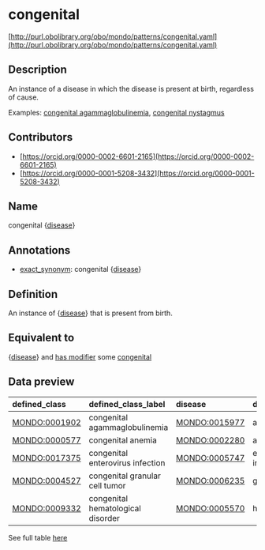 # congenital 

[http://purl.obolibrary.org/obo/mondo/patterns/congenital.yaml](http://purl.obolibrary.org/obo/mondo/patterns/congenital.yaml)
## Description 

An instance of a disease in which the disease is present at birth, regardless of cause.

Examples: [congenital agammaglobulinemia](http://purl.obolibrary.org/obo/MONDO_0001902), [congenital nystagmus](http://purl.obolibrary.org/obo/MONDO_0005712)
## Contributors 
* [https://orcid.org/0000-0002-6601-2165](https://orcid.org/0000-0002-6601-2165) 
* [https://orcid.org/0000-0001-5208-3432](https://orcid.org/0000-0001-5208-3432) 
## Name 

congenital {[disease](http://purl.obolibrary.org/obo/MONDO_0000001)}

## Annotations 

* [exact_synonym](http://www.geneontology.org/formats/oboInOwl#hasExactSynonym): congenital {[disease](http://purl.obolibrary.org/obo/MONDO_0000001)}

## Definition 

An instance of {[disease](http://purl.obolibrary.org/obo/MONDO_0000001)} that is present from birth.

## Equivalent to 

{[disease](http://purl.obolibrary.org/obo/MONDO_0000001)} and [has modifier](http://purl.obolibrary.org/obo/RO_0002573) some [congenital](http://purl.obolibrary.org/obo/MONDO_0021140)

## Data preview 
| defined_class                                | defined_class_label               | disease                                      | disease_label                  |
|:---------------------------------------------|:----------------------------------|:---------------------------------------------|:-------------------------------|
| [MONDO:0001902](http://purl.obolibrary.org/obo/MONDO_0001902) | congenital agammaglobulinemia     | [MONDO:0015977](http://purl.obolibrary.org/obo/MONDO_0015977) | agammaglobulinemia             |
| [MONDO:0000577](http://purl.obolibrary.org/obo/MONDO_0000577) | congenital anemia                 | [MONDO:0002280](http://purl.obolibrary.org/obo/MONDO_0002280) | anemia (disease)               |
| [MONDO:0017375](http://purl.obolibrary.org/obo/MONDO_0017375) | congenital enterovirus infection  | [MONDO:0005747](http://purl.obolibrary.org/obo/MONDO_0005747) | enterovirus infectious disease |
| [MONDO:0004527](http://purl.obolibrary.org/obo/MONDO_0004527) | congenital granular cell tumor    | [MONDO:0006235](http://purl.obolibrary.org/obo/MONDO_0006235) | granular cell tumor            |
| [MONDO:0009332](http://purl.obolibrary.org/obo/MONDO_0009332) | congenital hematological disorder | [MONDO:0005570](http://purl.obolibrary.org/obo/MONDO_0005570) | hematologic disease            |

See full table [here](https://github.com/monarch-initiative/mondo/blob/master/src/patterns/data/matches/congenital.tsv) 
